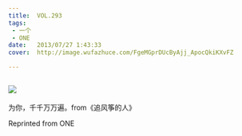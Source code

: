 ```yaml
---
title:	VOL.293
tags:
 - 一个
 - ONE
date:	2013/07/27 1:43:33
cover:	http://image.wufazhuce.com/FgeMGprDUcByAjj_ApocQkiKXvFZ

---
```

![](http://image.wufazhuce.com/FgeMGprDUcByAjj_ApocQkiKXvFZ)
---

为你，千千万万遍。from《追风筝的人》
 
Reprinted from ONE
